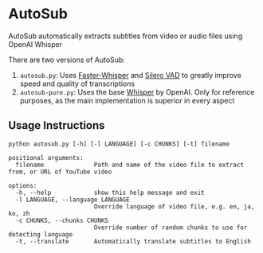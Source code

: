 # AutoSub

AutoSub automatically extracts subtitles from video or audio files using OpenAI Whisper

There are two versions of AutoSub:

1. `autosub.py`: Uses [Faster-Whisper](https://github.com/SYSTRAN/faster-whisper) and [Silero VAD](https://github.com/snakers4/silero-vad) to greatly improve speed and quality of transcriptions
2. `autosub-pure.py`: Uses the base [Whisper](https://github.com/openai/whisper) by OpenAI. Only for reference purposes, as the main implementation is superior in every aspect

## Usage Instructions

```shell
python autosub.py [-h] [-l LANGUAGE] [-c CHUNKS] [-t] filename

positional arguments:
  filename              Path and name of the video file to extract from, or URL of YouTube video

options:
  -h, --help            show this help message and exit
  -l LANGUAGE, --language LANGUAGE
                        Override language of video file, e.g. en, ja, ko, zh
  -c CHUNKS, --chunks CHUNKS
                        Override number of random chunks to use for detecting language
  -t, --translate       Automatically translate subtitles to English
```
